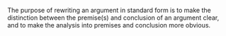 The purpose of rewriting an argument in standard form is to make the distinction between the premise(s) and conclusion of an argument clear, and to make the analysis into premises and conclusion more obvious.